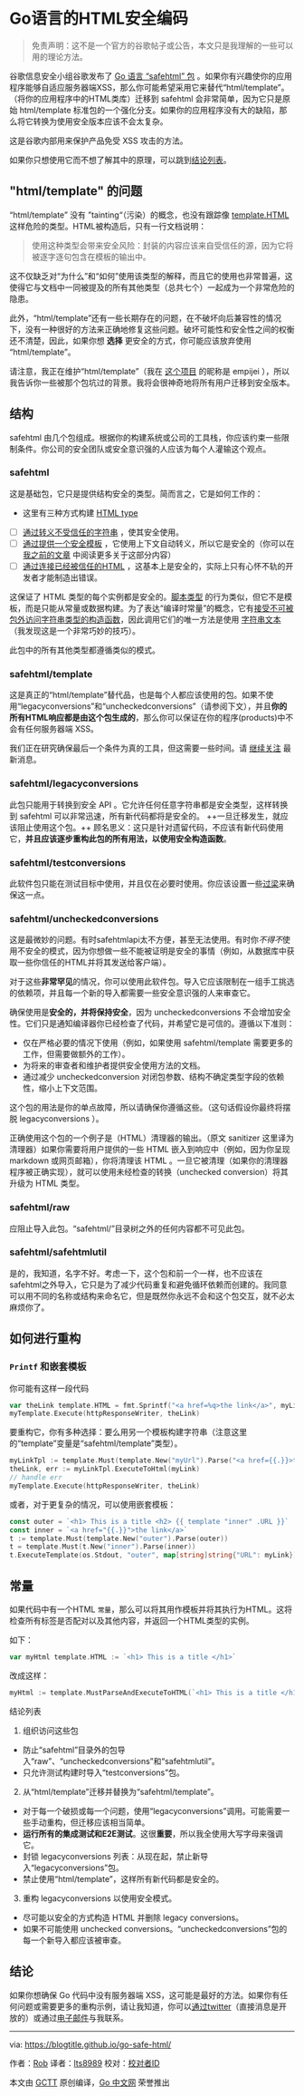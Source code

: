 # Go语言的HTML安全编码

>免责声明：这不是一个官方的谷歌帖子或公告，本文只是我理解的一些可以用的理论方法。

谷歌信息安全小组谷歌发布了 [Go 语言 “safehtml” 包](https://github.com/google/safehtml) 。如果你有兴趣使你的应用程序能够自适应服务器端XSS，那么你可能希望采用它来替代“html/template”。（将你的应用程序中的HTML类库）迁移到 safehtml 会非常简单，因为它只是原始 html/template 标准包的一个强化分支。如果你的应用程序没有大的缺陷，那么将它转换为使用安全版本应该不会太复杂。

这是谷歌内部用来保护产品免受 XSS 攻击的方法。

如果你只想使用它而不想了解其中的原理，可以跳到[结论列表](#checklist)。

## "html/template" 的问题

“html/template” 没有 ”tainting“（污染）的概念，也没有跟踪像 [template.HTML](https://golang.org/pkg/html/template/#HTML) 这样危险的类型。HTML被构造后，只有一行文档说明：

>使用这种类型会带来安全风险：封装的内容应该来自受信任的源，因为它将被逐字逐句包含在模板的输出中。

这不仅缺乏对“为什么”和“如何”使用该类型的解释，而且它的使用也非常普遍，这使得它与文档中一同被提及的所有其他类型（总共七个）一起成为一个非常危险的隐患。

此外，“html/template”还有一些长期存在的问题，在不破坏向后兼容性的情况下，没有一种很好的方法来正确地修复这些问题。破坏可能性和安全性之间的权衡还不清楚，因此，如果你想 **选择** 更安全的方式，你可能应该放弃使用 “html/template”。

请注意，我正在维护“html/template”（我在 [这个项目](https://dev.golang.org/owners) 的昵称是 empijei ），所以我告诉你一些被那个包坑过的背景。我将会很神奇地将所有用户迁移到安全版本。

## 结构

safehtml 由几个包组成。根据你的构建系统或公司的工具栈，你应该约束一些限制条件。你公司的安全团队或安全意识强的人应该为每个人灌输这个观点。

### safehtml

这是基础包，它只是提供结构安全的类型。简而言之，它是如何工作的：

- 这里有三种方式构建 [HTML type](https://godoc.org/github.com/google/safehtml#HTML)

- [ ] [通过转义不受信任的字符串](https://godoc.org/github.com/google/safehtml#HTMLEscaped) ，使其安全使用。
- [ ] [通过提供一个安全模板](https://godoc.org/github.com/google/safehtml/template#Template.ExecuteToHTML) ，它使用上下文自动转义，所以它是安全的（你可以在 [我之前的文章](https://blogtitle.github.io/robn-go-security-pearls-cross-site-scripting-xss/) 中阅读更多关于这部分内容）
- [ ] [通过连接已经被信任的HTML](https://godoc.org/github.com/google/safehtml#HTMLConcat) ，这基本上是安全的，实际上只有心怀不轨的开发者才能制造出错误。

这保证了 HTML 类型的每个实例都是安全的。[脚本类型](https://godoc.org/github.com/google/safehtml#Script) 的行为类似，但它不是模板，而是只能从常量或数据构建。为了表达“编译时常量”的概念，它有[接受不可被包外访问字符串类型的构造函数](https://godoc.org/github.com/google/safehtml#ScriptFromConstant)，因此调用它们的唯一方法是使用 [字符串文本](https://golang.org/ref/spec#String_literals) （我发现这是一个非常巧妙的技巧）。

此包中的所有其他类型都遵循类似的模式。

### safehtml/template

这是真正的“html/template”替代品，也是每个人都应该使用的包。如果不使用“legacyconversions”和“uncheckedconversions”（请参阅下文），并且**你的所有HTML响应都是由这个包生成的**，那么你可以保证在你的程序(products)中不会有任何服务器端 XSS。

我们正在研究确保最后一个条件为真的工具，但这需要一些时间。请 [继续关注](https://blogtitle.github.io/index.xml) 最新消息。

### safehtml/legacyconversions

此包只能用于转换到安全 API 。它允许任何任意字符串都是安全类型，这样转换到 safehtml 可以非常迅速，所有新代码都将是安全的。
++一旦迁移发生，就应该阻止使用这个包。++
顾名思义：这只是针对遗留代码，不应该有新代码使用它，**并且应该逐步重构此包的所有用法，以使用安全构造函数**。

### safehtml/testconversions

此软件包只能在测试目标中使用，并且仅在必要时使用。你应该设置一些[过梁](https://godoc.org/golang.org/x/tools/go/analysis)来确保这一点。

### safehtml/uncheckedconversions

这是最微妙的问题。有时safehtmlapi太不方便，甚至无法使用。有时你*不得不*使用不安全的模式，因为你想做一些不能被证明是安全的事情（例如，从数据库中获取一些你信任的HTML并将其发送给客户端）。

对于这些**非常罕见**的情况，你可以使用此软件包。导入它应该限制在一组手工挑选的依赖项，并且每一个新的导入都需要一些安全意识强的人来审查它。

确保使用是**安全的，并将保持安全**，因为 uncheckedconversions  不会增加安全性。它们只是通知编译器你已经检查了代码，并希望它是可信的。遵循以下准则：

- 仅在严格必要的情况下使用（例如，如果使用 safehtml/template 需要更多的工作，但需要做额外的工作）。
- 为将来的审查者和维护者提供安全使用方法的文档。
- 通过减少 uncheckedconversion  对闭包参数、结构不确定类型字段的依赖性，缩小上下文范围。

这个包的用法是你的单点故障，所以请确保你遵循这些。（这句话假设你最终将摆脱 legacyconversions ）。

正确使用这个包的一个例子是（HTML）清理器的输出。（原文 sanitizer 这里译为清理器）如果你需要将用户提供的一些 HTML 嵌入到响应中（例如，因为你呈现 markdown 或网页邮箱），你将清理该 HTML 。一旦它被清理（如果你的清理器程序被正确实现），就可以使用未经检查的转换（unchecked conversion）将其升级为 HTML 类型。

### safehtml/raw

应阻止导入此包。“safehtml/”目录树之外的任何内容都不可见此包。

### safehtml/safehtmlutil

是的，我知道，名字不好。考虑一下，这个包和前一个一样，也不应该在safehtml之外导入，它只是为了减少代码重复和避免循环依赖而创建的。我同意可以用不同的名称或结构来命名它，但是既然你永远不会和这个包交互，就不必太麻烦你了。

## 如何进行重构

### `Printf` 和嵌套模板

你可能有这样一段代码


``` go
var theLink template.HTML = fmt.Sprintf("<a href=%q>the link</a>", myLink)
myTemplate.Execute(httpResponseWriter, theLink)
```

要重构它，你有多种选择：要么用另一个模板构建字符串（注意这里的“template”变量是“safehtml/template”类型）。

``` go
myLinkTpl := template.Must(template.New("myUrl").Parse("<a href={{.}}>the link</a>"))
theLink, err := myLinkTpl.ExecuteToHtml(myLink)
// handle err
myTemplate.Execute(httpResponseWriter, theLink)
```

或者，对于更复杂的情况，可以使用嵌套模板：

``` go
const outer = `<h1> This is a title <h2> {{ template "inner" .URL }}`
const inner = `<a href="{{.}}">the link</a>`
t := template.Must(template.New("outer").Parse(outer))
t = template.Must(t.New("inner").Parse(inner))
t.ExecuteTemplate(os.Stdout, "outer", map[string]string{"URL": myLink})
```

## 常量

如果代码中有一个HTML `常量`，那么可以将其用作模板并将其执行为HTML。这将检查所有标签是否配对以及其他内容，并返回一个HTML类型的实例。

如下：


``` go
var myHtml template.HTML := `<h1> This is a title </h1>`
```

改成这样：

``` go
myHtml := template.MustParseAndExecuteToHTML(`<h1> This is a title </h1>`)
```


<span id="checklist">结论列表</span>

1. 组织访问这些包
- 防止“safehtml”目录外的包导入“raw”、“uncheckedconversions”和“safehtmlutil”。
- 只允许测试构建时导入“testconversions”包。
2. 从“html/template”迁移并替换为“safehtml/template”。
- 对于每一个破损或每一个问题，使用“legacyconversions”调用。可能需要一些手动重构，但迁移应该相当简单。
- **运行所有的集成测试和E2E测试**。这很**重要**，所以我全使用大写字母来强调它。
- 封锁 legacyconversions 列表：从现在起，禁止新导入“legacyconversions”包。
- 禁止使用“html/template”，这样所有新代码都是安全的。
3. 重构 legacyconversions 以使用安全模式。
- 尽可能以安全的方式构造 HTML 并删除 legacy conversions。
- 如果不可能使用  unchecked conversions。“uncheckedconversions”包的每一个新导入都应该被审查。

## 结论

如果你想确保 Go 代码中没有服务器端 XSS，这可能是最好的方法。如果你有任何问题或需要更多的重构示例，请让我知道，你可以[通过twitter](https://twitter.com/empijei)（直接消息是开放的）或通过[电子邮件](mailto:empijei@gmail.com)与我联系。

------------------------------------------------------------------------------------------------------------------------------------------------------------------------------------------------------------
via: https://blogtitle.github.io/go-safe-html/

作者：[Rob](https://blogtitle.github.io/authors/rob/)
译者：[lts8989](https://github.com/lts8989)
校对：[校对者ID](https://github.com/校对者ID)

本文由 [GCTT](https://github.com/studygolang/GCTT) 原创编译，[Go 中文网](https://studygolang.com/) 荣誉推出

